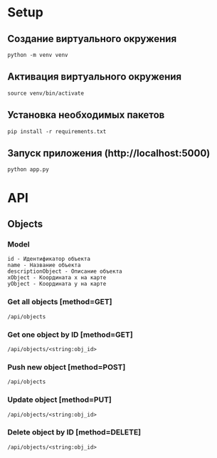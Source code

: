 # Setup
## Создание виртуального окружения
```
python -m venv venv
```
## Активация виртуального окружения
```
source venv/bin/activate
```
## Установка необходимых пакетов
```
pip install -r requirements.txt
```
## Запуск приложения (http://localhost:5000)
```
python app.py
```

# API
## Objects
### Model
```
id - Идентификатор объекта
name - Название объекта
descriptionObject - Описание объекта
xObject - Координата x на карте
yObject - Координата y на карте
```

### Get all objects [method=GET]
```
/api/objects
```

### Get one object by ID [method=GET]
```
/api/objects/<string:obj_id>
```

### Push new object [method=POST]
```
/api/objects
```

### Update object [method=PUT]
```
/api/objects/<string:obj_id>
```

### Delete object by ID [method=DELETE]
```
/api/objects/<string:obj_id>
```
